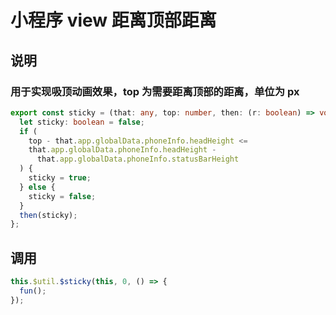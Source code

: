 # 小程序 view 距离顶部距离

## 说明

### 用于实现吸顶动画效果，top 为需要距离顶部的距离，单位为 px

```ts
export const sticky = (that: any, top: number, then: (r: boolean) => void) => {
  let sticky: boolean = false;
  if (
    top - that.app.globalData.phoneInfo.headHeight <=
    that.app.globalData.phoneInfo.headHeight -
      that.app.globalData.phoneInfo.statusBarHeight
  ) {
    sticky = true;
  } else {
    sticky = false;
  }
  then(sticky);
};
```

## 调用

```ts
this.$util.$sticky(this, 0, () => {
  fun();
});
```
